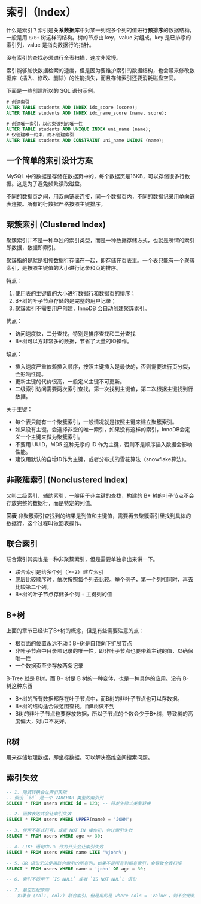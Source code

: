 # 索引（Index）
什么是索引？索引是**关系数据库**中对某一列或多个列的值进行**预排序**的数据结构，一般是用 `B/B+` 树这样的结构。树的节点由 key，value 对组成，key 是已排序的索引列，value 是指向数据行的指针。

没有索引的查找必须进行全表扫描，速度非常慢。

索引能够加快数据检索的速度，但是因为要维护索引的数据结构，也会带来修改数据库（插入、修改、删除）的性能损失，而且存储索引还要消耗磁盘空间。

下面是一些创建所以的 SQL 语句示例。
```sql
# 创建索引
ALTER TABLE students ADD INDEX idx_score (score);
ALTER TABLE students ADD INDEX idx_name_score (name, score);

# 创建唯一索引，以约束该列的唯一性
ALTER TABLE students ADD UNIQUE INDEX uni_name (name);
# 仅创建唯一约束，而不创建索引
ALTER TABLE students ADD CONSTRAINT uni_name UNIQUE (name);
```

## 一个简单的索引设计方案
MySQL 中的数据是存储在数据页中的，每个数据页是16KB，可以存储很多行数据。这是为了避免频繁读取磁盘。

不同的数据页之间，用双向链表连接，同一个数据页内，不同的数据记录用单向链表连接。所有的行数据严格按照主键排序。


## 聚簇索引 (Clustered Index)
聚簇索引并不是一种单独的索引类型，而是一种数据存储方式，也就是所谓的索引即数据，数据即索引。

聚簇指的是就是相邻数据行存储在一起，即存储在页表里。一个表只能有一个聚簇索引，是按照主键值的大小进行记录和页的排序。

特点：
1. 使用表的主键值的大小进行数据行和数据页的排序；
2. B+树的叶子节点存储的是完整的用户记录；
3. 聚簇索引不需要用户创建，InnoDB 会自动创建聚簇索引。

优点：
- 访问速度快，二分查找，特别是排序查找和二分查找
- B+树可以方非常多的数据，节省了大量的IO操作。

缺点：
- 插入速度严重依赖插入顺序，按照主键插入是最快的，否则需要进行页分裂，会影响性能。
- 更新主键的代价很高，一般定义主键不可更新。
- 二级索引访问需要两次索引查找，第一次找到主键值，第二次根据主键找到行数据。

关于主键：
- 每个表只能有一个聚簇索引，一般情况就是按照主键来建立聚簇索引。
- 如果没有主键，会选择非空的唯一索引，如果没有这样的索引，InnoDB会定义一个主键来做为聚簇索引。
- 不要用 UUID，MD5 这种无序的 ID 作为主键，否则不是顺序插入数据会影响性能。
- 建议用默认的自增ID作为主键，或者分布式的雪花算法（snowflake算法）。

## 非聚簇索引 (Nonclustered Index)
又叫二级索引、辅助索引，一般用于非主键的查找，构建的 B+ 树的叶子节点不会存放完整的数据行，而是特定的列值。

**回表**
非聚簇索引查找到的结果是列值和主键值，需要再去聚簇索引里找到具体的数据行，这个过程叫做回表操作。

## 联合索引

联合索引其实也是一种非聚簇索引，但是需要单独拿出来讲一下。
- 联合索引是给多个列（>=2）建立索引
- 底层比较顺序时，依次按照每个列去比较。举个例子，第一个列相同时，再去比较第二个列。
- B+树的叶子节点存储多个列 + 主键列的值

## B+树
上面的章节已经讲了B+树的概念，但是有些需要注意的点：
- 根页面的位置永远不动：B+树是自顶向下扩展节点
- 非叶子节点中目录项记录的唯一性，即非叶子节点也要带着主键的值，以确保唯一性
- 一个数据页至少存放两条记录

B-Tree 就是 B树，而 B+ 树是 B 树的一种变体，也是一种具体的应用。没有 B- 树这种东西
- B+树的所有数据都存在叶子节点中，而B树的非叶子节点也可以存数据。
- B+树的结构适合做范围查找，而B树做不到
- B树的非叶子节点也要存放数据，所以子节点的个数会少于B+树，导致树的高度偏大，对I/O不友好。

## R树
用来存储地理数据，即坐标数据。可以解决高维空间搜索问题。

## 索引失效

```sql
-- 1. 隐式转换会让索引失效
-- 假设 `id` 是一个 VARCHAR 类型的索引列
SELECT * FROM users WHERE id = 123; -- 将发生隐式类型转换

-- 2. 函数表达式会让索引失效
SELECT * FROM users WHERE UPPER(name) = 'JOHN';

-- 3. 使用不等式符号，或者 NOT IN 操作符，会让索引失效
SELECT * FROM users WHERE age <> 30;

-- 4. LIKE 语句中，% 作为开头会让索引失效
SELECT * FROM users WHERE name LIKE '%john%';

-- 5. OR 语句无法使用联合索引的所有列，如果不是所有列都有索引，会导致全表扫描
SELECT * FROM users WHERE name = 'john' OR age = 30;

-- 6. 索引不适用于 `IS NULL` 或者 `IS NOT NUL`L 语句

-- 7. 最左匹配原则
--  如果有 (col1, col2) 联合索引，但是用的是 where cols = 'value'，则不会用到联合索引
```
